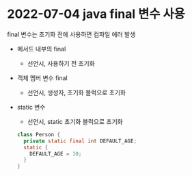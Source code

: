 # 2022-07-04 java final 변수 사용

final 변수는 초기화 전에 사용하면 컴파일 에러 발생

- 메서드 내부의 final
    - 선언시, 사용하기 전 초기화
- 객체 멤버 변수 final
    - 선언시, 생성자, 초기화 블럭으로 초기화
- static 변수
    - 선언시, static 초기화 블럭으로 초기화
    
    ```java
    class Person {
      private static final int DEFAULT_AGE;
      static {
        DEFAULT_AGE = 10;
      }
    }
    ```